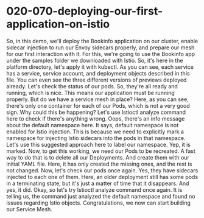 # 020-070-deploying-our-first-application-on-istio

 So, in this demo, we'll deploy the Bookinfo application on our cluster, enable sidecar injection to run our Envoy sidecars properly, and prepare our mesh for our first interaction with it. For this, we're going to use the Bookinfo app under the samples folder we downloaded with Istio. So, it's here in the platform directory, let's apply it with kubectl. As you can see, each service has a service, service account, and deployment objects described in this file. You can even see the three different versions of previews deployed already. Let's check the status of our pods. So, they're all ready and running, which is nice. This means our application must be running properly. But do we have a service mesh in place? Here, as you can see, there's only one container for each of our Pods, which is not a very good sign. Why could this be happening? Let's use Istioctl analyze command here to check if there's anything wrong. Oops, there's an info message about the default namespace here. It says, default namespace is not enabled for Istio injection. This is because we need to explicitly mark a namespace for injecting Istio sidecars into the pods in that namespace. Let's use this suggested approach here to label our namespace. Yep, it is marked. Now, to get this working, we need our Pods to be recreated. A fast way to do that is to delete all our Deployments. And create them with our initial YAML file. Here, it has only created the missing ones, and the rest is not changed. Now, let's check our pods once again. Yes, they have sidecars injected to each one of them. Here, an older deployment still has some pods in a terminating state, but it's just a matter of time that it disappears. And yes, it did. Okay, so let's try Istioctl analyze command once again. It is telling us, the command just analyzed the default namespace and found no issues regarding Istio objects. Congratulations, we now can start building our Service Mesh.